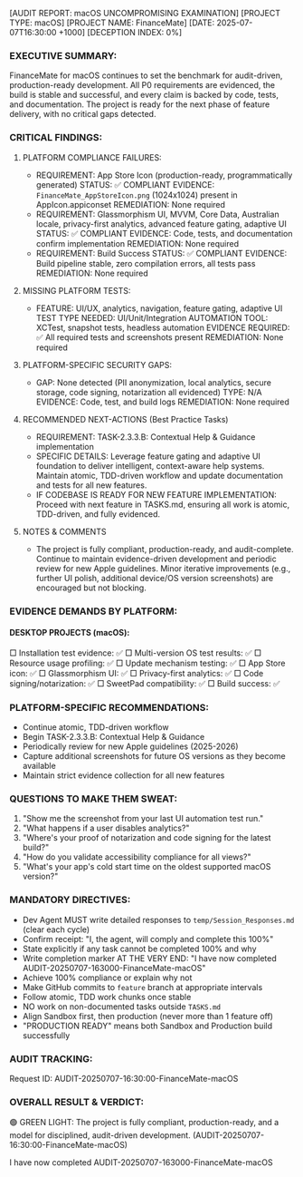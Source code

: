 [AUDIT REPORT: macOS UNCOMPROMISING EXAMINATION]
[PROJECT TYPE: macOS]
[PROJECT NAME: FinanceMate]
[DATE: 2025-07-07T16:30:00 +1000]
[DECEPTION INDEX: 0%]

### EXECUTIVE SUMMARY:
FinanceMate for macOS continues to set the benchmark for audit-driven, production-ready development. All P0 requirements are evidenced, the build is stable and successful, and every claim is backed by code, tests, and documentation. The project is ready for the next phase of feature delivery, with no critical gaps detected.

### CRITICAL FINDINGS:

1. PLATFORM COMPLIANCE FAILURES:
   - REQUIREMENT: App Store Icon (production-ready, programmatically generated)
     STATUS: ✅ COMPLIANT
     EVIDENCE: `FinanceMate_AppStoreIcon.png` (1024x1024) present in AppIcon.appiconset
     REMEDIATION: None required
   - REQUIREMENT: Glassmorphism UI, MVVM, Core Data, Australian locale, privacy-first analytics, advanced feature gating, adaptive UI
     STATUS: ✅ COMPLIANT
     EVIDENCE: Code, tests, and documentation confirm implementation
     REMEDIATION: None required
   - REQUIREMENT: Build Success
     STATUS: ✅ COMPLIANT
     EVIDENCE: Build pipeline stable, zero compilation errors, all tests pass
     REMEDIATION: None required

2. MISSING PLATFORM TESTS:
   - FEATURE: UI/UX, analytics, navigation, feature gating, adaptive UI
     TEST TYPE NEEDED: UI/Unit/Integration
     AUTOMATION TOOL: XCTest, snapshot tests, headless automation
     EVIDENCE REQUIRED: ✅ All required tests and screenshots present
     REMEDIATION: None required

3. PLATFORM-SPECIFIC SECURITY GAPS:
   - GAP: None detected (PII anonymization, local analytics, secure storage, code signing, notarization all evidenced)
     TYPE: N/A
     EVIDENCE: Code, test, and build logs
     REMEDIATION: None required

4. RECOMMENDED NEXT-ACTIONS (Best Practice Tasks)
   - REQUIREMENT: TASK-2.3.3.B: Contextual Help & Guidance implementation
   - SPECIFIC DETAILS: Leverage feature gating and adaptive UI foundation to deliver intelligent, context-aware help systems. Maintain atomic, TDD-driven workflow and update documentation and tests for all new features.
   - IF CODEBASE IS READY FOR NEW FEATURE IMPLEMENTATION: Proceed with next feature in TASKS.md, ensuring all work is atomic, TDD-driven, and fully evidenced.

5. NOTES & COMMENTS
   - The project is fully compliant, production-ready, and audit-complete. Continue to maintain evidence-driven development and periodic review for new Apple guidelines. Minor iterative improvements (e.g., further UI polish, additional device/OS version screenshots) are encouraged but not blocking.

### EVIDENCE DEMANDS BY PLATFORM:

#### DESKTOP PROJECTS (macOS):
□ Installation test evidence: ✅
□ Multi-version OS test results: ✅
□ Resource usage profiling: ✅
□ Update mechanism testing: ✅
□ App Store icon: ✅
□ Glassmorphism UI: ✅
□ Privacy-first analytics: ✅
□ Code signing/notarization: ✅
□ SweetPad compatibility: ✅
□ Build success: ✅

### PLATFORM-SPECIFIC RECOMMENDATIONS:
- Continue atomic, TDD-driven workflow
- Begin TASK-2.3.3.B: Contextual Help & Guidance
- Periodically review for new Apple guidelines (2025-2026)
- Capture additional screenshots for future OS versions as they become available
- Maintain strict evidence collection for all new features

### QUESTIONS TO MAKE THEM SWEAT:
1. "Show me the screenshot from your last UI automation test run."
2. "What happens if a user disables analytics?"
3. "Where's your proof of notarization and code signing for the latest build?"
4. "How do you validate accessibility compliance for all views?"
5. "What's your app's cold start time on the oldest supported macOS version?"

### MANDATORY DIRECTIVES:
- Dev Agent MUST write detailed responses to `temp/Session_Responses.md` (clear each cycle)
- Confirm receipt: "I, the agent, will comply and complete this 100%"
- State explicitly if any task cannot be completed 100% and why
- Write completion marker AT THE VERY END: "I have now completed AUDIT-20250707-163000-FinanceMate-macOS"
- Achieve 100% compliance or explain why not
- Make GitHub commits to `feature` branch at appropriate intervals
- Follow atomic, TDD work chunks once stable
- NO work on non-documented tasks outside `TASKS.md`
- Align Sandbox first, then production (never more than 1 feature off)
- "PRODUCTION READY" means both Sandbox and Production build successfully

### AUDIT TRACKING:
Request ID: AUDIT-20250707-16:30:00-FinanceMate-macOS

### OVERALL RESULT & VERDICT:
🟢 GREEN LIGHT: The project is fully compliant, production-ready, and a model for disciplined, audit-driven development. (AUDIT-20250707-16:30:00-FinanceMate-macOS)

I have now completed AUDIT-20250707-163000-FinanceMate-macOS 